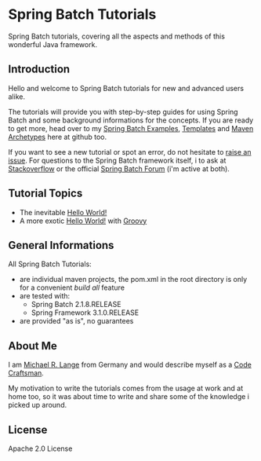 # Spring Batch Tutorials

Spring Batch tutorials, covering all the aspects and methods of this wonderful Java framework.

## Introduction

Hello and welcome to Spring Batch tutorials for new and advanced users alike.

The tutorials will provide you with step-by-step guides for using Spring Batch and some background informations for the concepts. If you are ready to get more, head over to my [Spring Batch Examples][spring-batch-examples], [Templates][spring-batch-templates] and [Maven Archetypes][spring-batch-archetypes] here at github too.

If you want to see a new tutorial or spot an error, do not hesitate to [raise an issue][issue]. For questions to the Spring Batch framework itself, i to ask at [Stackoverflow][stackoverflow] or the official [Spring Batch Forum][spring-batch-forum] (i'm active at both).

## Tutorial Topics

* The inevitable [Hello World!][hello-world-java]
* A more exotic [Hello World!][hello-world-groovy] with [Groovy][groovy]

## General Informations

All Spring Batch Tutorials:

* are individual maven projects, the pom.xml in the root directory is only for a convenient _build all_ feature
* are tested with:
  * Spring Batch 2.1.8.RELEASE
  * Spring Framework 3.1.0.RELEASE
* are provided "as is", no guarantees

## About Me

I am [Michael R. Lange][homepage] from Germany and would describe myself as a [Code Craftsman][code-craftsman].

My motivation to write the tutorials comes from the usage at work and at home too, so it was about time to write and share some of the knowledge i picked up around. 

## License

Apache 2.0 License

[code-craftsman]: http://www.joelonsoftware.com/articles/Craftsmanship.html
[groovy]: http://groovy.codehaus.org/
[hello-world-java]: https://github.com/langmi/spring-batch-tutorials/tree/master/hello-world-java
[hello-world-groovy]: https://github.com/langmi/spring-batch-tutorials/tree/master/hello-world-groovy
[homepage]: http://langmi.de
[issue]: https://github.com/langmi/spring-batch-tutorials/issues
[spring-batch-forum]: http://forum.springsource.org/forumdisplay.php?41-Batch
[spring-batch-examples]: https://github.com/langmi/spring-batch-examples
[spring-batch-templates]: https://github.com/langmi/spring-batch-templates
[spring-batch-archetypes]: https://github.com/langmi/spring-batch-archetypes
[stackoverflow]: http://stackoverflow.com/questions/tagged/spring-batch